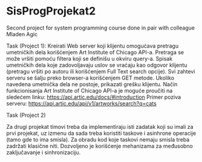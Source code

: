 # SisProgProjekat2
 Second project for system programming course done in pair with colleague Mladen Agic

Task (Project 1):
Kreirati Web server koji klijentu omogućava pretragu umetničkih dela korišćenjem Art Institute
of Chicago API-a. Pretraga se može vršiti pomoću filtera koji se definišu u okviru query-a. Spisak
umetničkih dela koje zadovoljavaju uslov se vraćaju kao odgovor klijentu (pretragu vršiti po
autoru ili korišćenjem Full Text search opcije). Svi zahtevi serveru se šalju preko browser-a
korišćenjem GET metode. Ukoliko navedena umetnička dela ne postoje, prikazati grešku klijentu.
Način funkcionisanja Art Institute of Chicago API-a je moguće proučiti na sledećem linku:
https://api.artic.edu/docs/#introduction 
Primer poziva serveru: https://api.artic.edu/api/v1/artworks/search?q=cats

Task (Project 2)

Za drugi projekat timovi treba da implementiraju isti zadatak koji su imali za prvi projekat, uz izmenu da sada treba koristiti taskove i asinhrone operacije (tamo gde to ima smisla). 
Za obradu kod koje taskovi nemaju smisla treba zadržati klasične niti. Dozvoljeno je korišćenje mehanizama za međusobno zaključavanje i sinhronizaciju.

